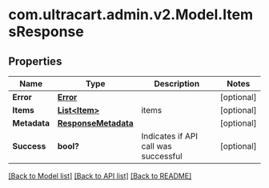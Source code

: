 # com.ultracart.admin.v2.Model.ItemsResponse
## Properties

Name | Type | Description | Notes
------------ | ------------- | ------------- | -------------
**Error** | [**Error**](Error.md) |  | [optional] 
**Items** | [**List&lt;Item&gt;**](Item.md) | items | [optional] 
**Metadata** | [**ResponseMetadata**](ResponseMetadata.md) |  | [optional] 
**Success** | **bool?** | Indicates if API call was successful | [optional] 


[[Back to Model list]](../README.md#documentation-for-models) [[Back to API list]](../README.md#documentation-for-api-endpoints) [[Back to README]](../README.md)

